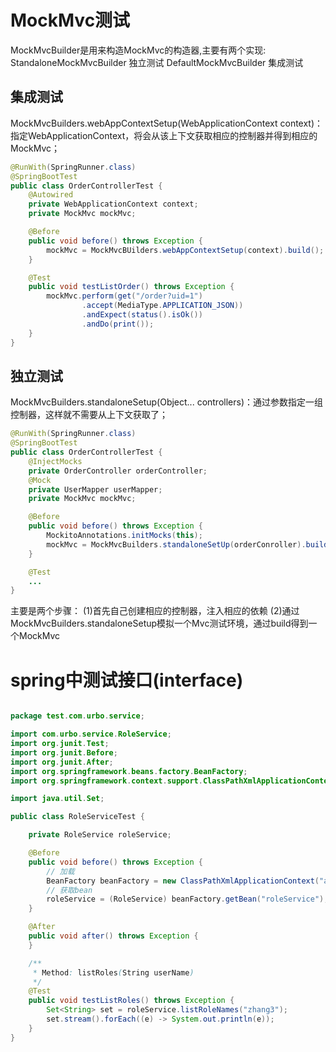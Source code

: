 # MockMvc测试
MockMvcBuilder是用来构造MockMvc的构造器,主要有两个实现:
StandaloneMockMvcBuilder 独立测试
DefaultMockMvcBuilder 集成测试
## 集成测试
MockMvcBuilders.webAppContextSetup(WebApplicationContext context)：指定WebApplicationContext，将会从该上下文获取相应的控制器并得到相应的MockMvc；
```java
@RunWith(SpringRunner.class)
@SpringBootTest
public class OrderControllerTest {
    @Autowired
    private WebApplicationContext context;
    private MockMvc mockMvc;

    @Before
    public void before() throws Exception {
        mockMvc = MockMvcBUilders.webAppContextSetup(context).build();
    }

    @Test
    public void testListOrder() throws Exception {
        mockMvc.perform(get("/order?uid=1")
                .accept(MediaType.APPLICATION_JSON))
                .andExpect(status().isOk())
                .andDo(print());
    } 
}
```
## 独立测试
MockMvcBuilders.standaloneSetup(Object... controllers)：通过参数指定一组控制器，这样就不需要从上下文获取了；
```java
@RunWith(SpringRunner.class)
@SpringBootTest
public class OrderControllerTest {
    @InjectMocks
    private OrderController orderController;
    @Mock
    private UserMapper userMapper;
    private MockMvc mockMvc;

    @Before
    public void before() throws Exception {
        MockitoAnnotations.initMocks(this);
        mockMvc = MockMvcBuilders.standaloneSetUp(orderConroller).build();
    }

    @Test
    ...
}
```
主要是两个步骤：
(1)首先自己创建相应的控制器，注入相应的依赖
(2)通过MockMvcBuilders.standaloneSetup模拟一个Mvc测试环境，通过build得到一个MockMvc

# spring中测试接口(interface)
```java

package test.com.urbo.service;

import com.urbo.service.RoleService;
import org.junit.Test;
import org.junit.Before;
import org.junit.After;
import org.springframework.beans.factory.BeanFactory;
import org.springframework.context.support.ClassPathXmlApplicationContext;

import java.util.Set;

public class RoleServiceTest {

    private RoleService roleService;

    @Before
    public void before() throws Exception {
        // 加载
        BeanFactory beanFactory = new ClassPathXmlApplicationContext("applicationContext.xml");
        // 获取bean
        roleService = (RoleService) beanFactory.getBean("roleService");
    }

    @After
    public void after() throws Exception {
    }

    /**
     * Method: listRoles(String userName)
     */
    @Test
    public void testListRoles() throws Exception {
        Set<String> set = roleService.listRoleNames("zhang3");
        set.stream().forEach((e) -> System.out.println(e));
    }
}
```
